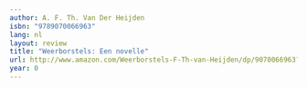 ```yaml
---
author: A. F. Th. Van Der Heijden
isbn: "9789070066963"
lang: nl
layout: review
title: "Weerborstels: Een novelle"
url: http://www.amazon.com/Weerborstels-F-Th-van-Heijden/dp/9070066963?SubscriptionId=0VMG0VFGBMRWVRA58R02&tag=ldvd-20&linkCode=xm2&camp=2025&creative=165953&creativeASIN=9070066963
year: 0
---
```

